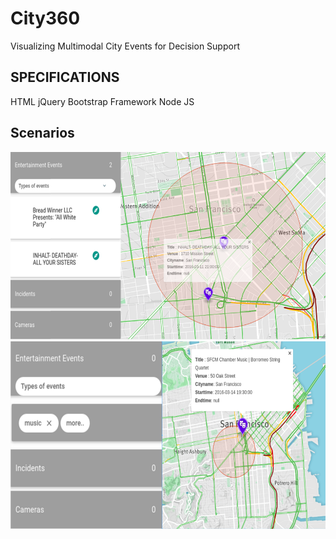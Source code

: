 # City360
Visualizing Multimodal City Events for Decision Support

## SPECIFICATIONS
HTML
jQuery
Bootstrap Framework
Node JS 

## Scenarios
<img src="https://github.com/vaikzs/City360/blob/master/src/images/scenario1.png" alt="Drawing" height="300"/>
<img src="https://github.com/vaikzs/City360/blob/master/src/images/scenario2.png" alt="Drawing" height="300"/>
